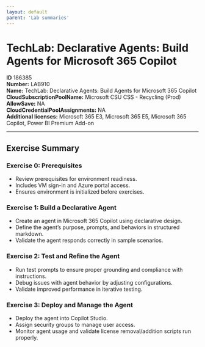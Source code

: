 ```yaml
---
layout: default
parent: 'Lab summaries'
---
```


# TechLab: Declarative Agents: Build Agents for Microsoft 365 Copilot

**ID** 186385  
**Number:** LAB910  
**Name:** TechLab: Declarative Agents: Build Agents for Microsoft 365 Copilot
**CloudSubscriptionPoolName:** Microsoft CSU CSS - Recycling (Prod)  
**AllowSave:** NA  
**CloudCredentialPoolAssignments:** NA  
**Additional licenses:** Microsoft 365 E3, Microsoft 365 E5, Microsoft 365 Copilot, Power BI Premium Add-on  

---

## Exercise Summary
### Exercise 0: Prerequisites
- Review prerequisites for environment readiness.  
- Includes VM sign-in and Azure portal access.  
- Ensures environment is initialized before exercises.  

### Exercise 1: Build a Declarative Agent
- Create an agent in Microsoft 365 Copilot using declarative design.  
- Define the agent’s purpose, prompts, and behaviors in structured markdown.  
- Validate the agent responds correctly in sample scenarios.  

### Exercise 2: Test and Refine the Agent
- Run test prompts to ensure proper grounding and compliance with instructions.  
- Debug issues with agent behavior by adjusting configurations.  
- Validate improved performance in iterative testing.  

### Exercise 3: Deploy and Manage the Agent
- Deploy the agent into Copilot Studio.  
- Assign security groups to manage user access.  
- Monitor agent usage and validate license removal/addition scripts run properly.  
